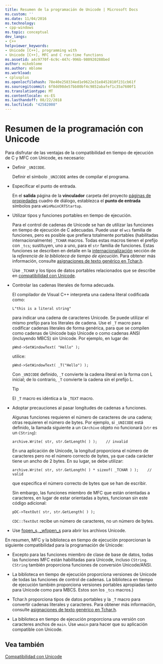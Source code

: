 ```yaml
---
title: Resumen de la programación de Unicode | Microsoft Docs
ms.custom: ''
ms.date: 11/04/2016
ms.technology:
- cpp-windows
ms.topic: conceptual
dev_langs:
- C++
helpviewer_keywords:
- Unicode [C++], programming with
- Unicode [C++], MFC and C run-time functions
ms.assetid: a4c9770f-6c9c-447c-996b-980920288bed
author: mikeblome
ms.author: mblome
ms.workload:
- cplusplus
ms.openlocfilehash: 78e40e258334ed1e9622e31e8452810f231cb61f
ms.sourcegitcommit: 6f8dd98de57bb80bf4c9852abafef1c35a7600f1
ms.translationtype: MT
ms.contentlocale: es-ES
ms.lasthandoff: 08/22/2018
ms.locfileid: "42582008"
---
```

# <a name="unicode-programming-summary"></a>Resumen de la programación con Unicode
Para disfrutar de las ventajas de la compatibilidad en tiempo de ejecución de C y MFC con Unicode, es necesario:  
  
-   Definir `_UNICODE`.  
  
     Definir el símbolo `_UNICODE` antes de compilar el programa.  
  
-   Especificar el punto de entrada.  
  
     En el **salida** página de la **vinculador** carpeta del proyecto [páginas de propiedades](../ide/property-pages-visual-cpp.md) cuadro de diálogo, establezca el **punto de entrada** símbolos para `wWinMainCRTStartup`.  
  
-   Utilizar tipos y funciones portables en tiempo de ejecución.  
  
     Para el control de cadenas de Unicode se han de utilizar las funciones en tiempo de ejecución de C adecuadas. Puede usar el `wcs` familia de funciones, pero es posible que prefiera totalmente portables (habilitadas internacionalmente) `_TCHAR` macros. Todas estas macros tienen el prefijo con `_tcs`; sustituyen, uno a uno, para el `str` familia de funciones. Estas funciones se describen en detalle en la [internacionalización](../c-runtime-library/internationalization.md) sección de la *referencia de la biblioteca de tiempo de ejecución*. Para obtener más información, consulte [asignaciones de texto genérico en Tchar.h](../text/generic-text-mappings-in-tchar-h.md).  
  
     Use `_TCHAR` y los tipos de datos portables relacionados que se describe en [compatibilidad con Unicode](../text/support-for-unicode.md).  
  
-   Controlar las cadenas literales de forma adecuada.  
  
     El compilador de Visual C++ interpreta una cadena literal codificada como:  
  
    ```  
    L"this is a literal string"  
    ```  
  
     para indicar una cadena de caracteres Unicode. Se puede utilizar el mismo prefijo para los literales de cadena. Use el `_T` macro para codificar cadenas literales de forma genérica, para que se compilen como cadenas de Unicode bajo Unicode o como cadenas ANSI (incluyendo MBCS) sin Unicode. Por ejemplo, en lugar de:  
  
    ```  
    pWnd->SetWindowText( "Hello" );  
    ```  
  
     utilice:  
  
    ```  
    pWnd->SetWindowText( _T("Hello") );  
    ```  
  
     Con `_UNICODE` definido, `_T` convierte la cadena literal en la forma con L inicial; de lo contrario, `_T` convierte la cadena sin el prefijo L.  
  
    > [!TIP]
    >  El `_T` macro es idéntica a la `_TEXT` macro.  
  
-   Adoptar precauciones al pasar longitudes de cadenas a funciones.  
  
     Algunas funciones requieren el número de caracteres de una cadena; otras requieren el número de bytes. Por ejemplo, si `_UNICODE` está definido, la llamada siguiente a un `CArchive` objeto no funcionará (`str` es un `CString`):  
  
    ```  
    archive.Write( str, str.GetLength( ) );    // invalid  
    ```  
  
     En una aplicación de Unicode, la longitud proporciona el número de caracteres pero no el número correcto de bytes, ya que cada carácter tiene un ancho de 2 bytes. En su lugar, se debe utilizar:  
  
    ```  
    archive.Write( str, str.GetLength( ) * sizeof( _TCHAR ) );    // valid  
    ```  
  
     que especifica el número correcto de bytes que se han de escribir.  
  
     Sin embargo, las funciones miembro de MFC que están orientadas a caracteres, en lugar de estar orientadas a bytes, funcionan sin este código adicional:  
  
    ```  
    pDC->TextOut( str, str.GetLength( ) );  
    ```  
  
     `CDC::TextOut` recibe un número de caracteres, no un número de bytes.  
  
-   Use [fopen_s, _wfopen_s](../c-runtime-library/reference/fopen-s-wfopen-s.md) para abrir los archivos Unicode.  
  
 En resumen, MFC y la biblioteca en tiempo de ejecución proporcionan la siguiente compatibilidad para la programación de Unicode:  
  
-   Excepto para las funciones miembro de clase de base de datos, todas las funciones MFC están habilitadas para Unicode, incluso `CString`. `CString` también proporciona funciones de conversión Unicode/ANSI.  
  
-   La biblioteca en tiempo de ejecución proporciona versiones de Unicode de todas las funciones de control de cadenas. La biblioteca en tiempo de ejecución también proporciona versiones portables apropiadas tanto para Unicode como para MBCS. Estos son los `_tcs` macros.)  
  
-   Tchar.h proporciona tipos de datos portables y la `_T` macro para convertir cadenas literales y caracteres. Para obtener más información, consulte [asignaciones de texto genérico en Tchar.h](../text/generic-text-mappings-in-tchar-h.md).  
  
-   La biblioteca en tiempo de ejecución proporciona una versión con caracteres anchos de `main`. Use `wmain` para hacer que su aplicación compatible con Unicode.  
  
## <a name="see-also"></a>Vea también  
 [Compatibilidad con Unicode](../text/support-for-unicode.md)